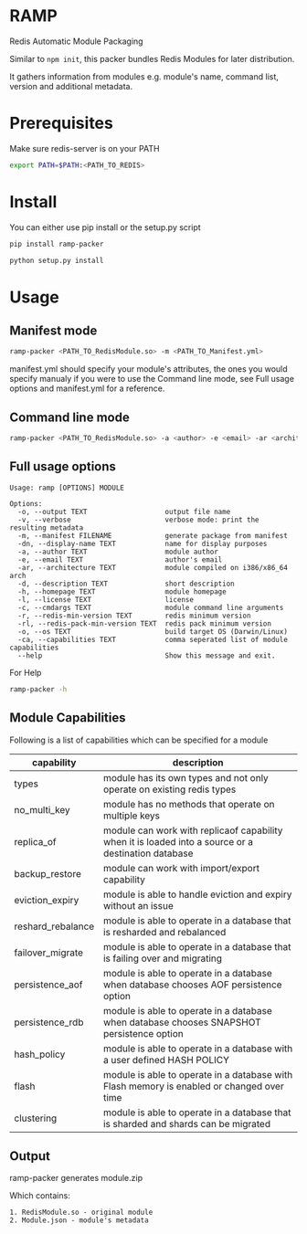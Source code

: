 # RAMP
Redis Automatic Module Packaging

Similar to `npm init`, this packer bundles Redis Modules for later distribution.

It gathers information from modules e.g.
module's name, command list, version and additional metadata.

# Prerequisites
Make sure redis-server is on your PATH

```sh
export PATH=$PATH:<PATH_TO_REDIS>
```

# Install
You can either use pip install or the setup.py script

```sh
pip install ramp-packer
```

```sh
python setup.py install
```

# Usage

## Manifest mode

```sh
ramp-packer <PATH_TO_RedisModule.so> -m <PATH_TO_Manifest.yml>
```

manifest.yml should specify your module's attributes, the ones you would specify manualy if you were to use
the Command line mode, see Full usage options and manifest.yml for a reference.

## Command line mode

```sh
ramp-packer <PATH_TO_RedisModule.so> -a <author> -e <email> -ar <architecture> -d <description> -ho <homepage> -l <license> -ex <extras> -c <cmdargs> -r <redis-min-version>
```

## Full usage options

```
Usage: ramp [OPTIONS] MODULE

Options:
  -o, --output TEXT                   output file name
  -v, --verbose                       verbose mode: print the resulting metadata
  -m, --manifest FILENAME             generate package from manifest
  -dn, --display-name TEXT            name for display purposes
  -a, --author TEXT                   module author
  -e, --email TEXT                    author's email
  -ar, --architecture TEXT            module compiled on i386/x86_64 arch
  -d, --description TEXT              short description
  -h, --homepage TEXT                 module homepage
  -l, --license TEXT                  license
  -c, --cmdargs TEXT                  module command line arguments
  -r, --redis-min-version TEXT        redis minimum version
  -rl, --redis-pack-min-version TEXT  redis pack minimum version
  -o, --os TEXT                       build target OS (Darwin/Linux)
  -ca, --capabilities TEXT            comma seperated list of module capabilities
  --help                              Show this message and exit.
```

For Help

```sh
ramp-packer -h
```

## Module Capabilities

Following is a list of capabilities which can be specified for a module

capability | description |
---------- | ----------- |
types | module has its own types and not only operate on existing redis types|
no_multi_key | module has no methods that operate on multiple keys|
replica_of | module can work with replicaof capability when it is loaded into a source or a destination database|
backup_restore | module can work with import/export capability|
eviction_expiry | module is able to handle eviction and expiry without an issue|
reshard_rebalance | module is able to operate in a database that is resharded and rebalanced|
failover_migrate | module is able to operate in a database that is failing over and migrating|
persistence_aof | module is able to operate in a database when database chooses AOF persistence option|
persistence_rdb | module is able to operate in a database when database chooses SNAPSHOT persistence option|
hash_policy | module is able to operate in a database with a user defined HASH POLICY|
flash | module is able to operate in a database with Flash memory is enabled or changed over time|
clustering | module is able to operate in a database that is sharded and shards can be migrated|

## Output
ramp-packer generates module.zip

Which contains:

    1. RedisModule.so - original module
    2. Module.json - module's metadata
